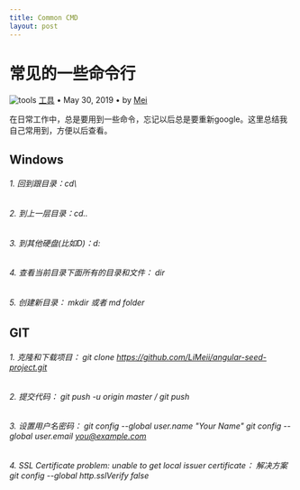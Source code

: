 ```yaml
---
title: Common CMD
layout: post
---
```


# 常见的一些命令行

<div class="title-meta">
    <span><img class="title-category-img" src="../../../assets/images/categories/github.svg" alt="tools"></span>
    <span><a class="github-link" href="/2018/09/19/issues-tools.html">工具</a></span>
    <span class="title-bullet">•</span>
    <span>May 30, 2019</span>
    <span class="title-bullet">•</span>
    <span>by <a class="github-link" href="http://github.com/limeii" title="http://github.com/limeii">Mei</a></span>
</div>

在日常工作中，总是要用到一些命令，忘记以后总是要重新google。这里总结我自己常用到，方便以后查看。


## Windows

###### 1. 回到跟目录：cd\
###### 2. 到上一层目录：cd..
###### 3. 到其他硬盘(比如D)：d:
###### 4. 查看当前目录下面所有的目录和文件： dir
###### 5. 创建新目录： mkdir 或者 md folder



## GIT

###### 1. 克隆和下载项目： git clone  https://github.com/LiMeii/angular-seed-project.git
###### 2. 提交代码： git push -u origin master / git push
###### 3. 设置用户名密码： git config --global user.name "Your Name"  git config --global user.email you@example.com
###### 4. SSL Certificate problem: unable to get local issuer certificate： 解决方案 git config --global http.sslVerify false
    



